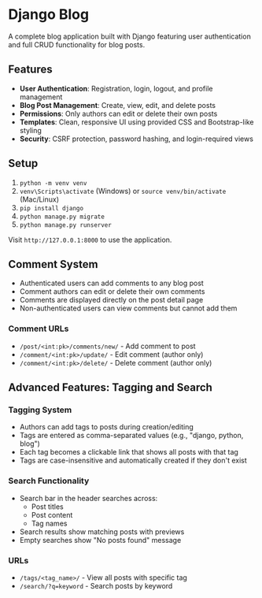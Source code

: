 # Django Blog

A complete blog application built with Django featuring user authentication and full CRUD functionality for blog posts.

## Features
- **User Authentication**: Registration, login, logout, and profile management
- **Blog Post Management**: Create, view, edit, and delete posts
- **Permissions**: Only authors can edit or delete their own posts
- **Templates**: Clean, responsive UI using provided CSS and Bootstrap-like styling
- **Security**: CSRF protection, password hashing, and login-required views

## Setup
1. `python -m venv venv`
2. `venv\Scripts\activate` (Windows) or `source venv/bin/activate` (Mac/Linux)
3. `pip install django`
4. `python manage.py migrate`
5. `python manage.py runserver`

Visit `http://127.0.0.1:8000` to use the application.


## Comment System
- Authenticated users can add comments to any blog post
- Comment authors can edit or delete their own comments
- Comments are displayed directly on the post detail page
- Non-authenticated users can view comments but cannot add them

### Comment URLs
- `/post/<int:pk>/comments/new/` - Add comment to post
- `/comment/<int:pk>/update/` - Edit comment (author only)
- `/comment/<int:pk>/delete/` - Delete comment (author only)

## Advanced Features: Tagging and Search

### Tagging System
- Authors can add tags to posts during creation/editing
- Tags are entered as comma-separated values (e.g., "django, python, blog")
- Each tag becomes a clickable link that shows all posts with that tag
- Tags are case-insensitive and automatically created if they don't exist

### Search Functionality
- Search bar in the header searches across:
  - Post titles
  - Post content  
  - Tag names
- Search results show matching posts with previews
- Empty searches show "No posts found" message

### URLs
- `/tags/<tag_name>/` - View all posts with specific tag
- `/search/?q=keyword` - Search posts by keyword